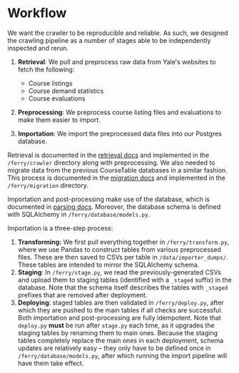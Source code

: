 # Workflow

We want the crawler to be reproducible and reliable. As such, we designed the crawling pipeline as a number of stages able to be independently inspected and rerun.

1. **Retrieval**: We pull and preprocess raw data from Yale's websites to fetch the following:
   - Course listings
   - Course demand statistics
   - Course evaluations

2. **Preprocessing**: We preprocess course listing files and evaluations to make them easier to import.

3. **Importation**: We import the preprocessed data files into our Postgres database.

Retrieval is documented in the [retrieval docs](docs/1_retrieval.md) and implemented in the `/ferry/crawler` directory along with preprocessing. We also needed to migrate data from the previous CourseTable databases in a similar fashion. This process is documented in the [migration docs](docs/0_migration.md) and implemented in the `/ferry/migration` directory.

Importation and post-processing make use of the database, which is documented in [parsing docs](docs/2_parsing.md). Moreover, the database schema is defined with SQLAlchemy in `/ferry/database/models.py`. 

Importation is a three-step process:

1. **Transforming:** We first pull everything together in `/ferry/transform.py`, where we use Pandas to construct tables from various preprocessed files. These are then saved to CSVs per table in `/data/importer_dumps/`. These tables are intended to mirror the SQLAlchemy schema. 
2. **Staging**: In `/ferry/stage.py`, we read the previously-generated CSVs and upload them to staging tables (identified with a `_staged` suffix) in the database. Note that the schema itself describes the tables with `_staged` prefixes that are removed after deployment.
3. **Deploying**: staged tables are then validated in `/ferry/deploy.py`, after which they are pushed to the main tables if all checks are successful. Both importation and post-processing are fully idempotent. Note that `deploy.py` **must** be run after `stage.py` each time, as it upgrades the staging tables by renaming them to main ones. Because the staging tables completely replace the main ones in each deployment, schema updates are relatively easy – they only have to be defined once in  `/ferry/database/models.py`, after which running the import pipeline will have them take effect.
